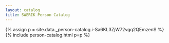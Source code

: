 ```yaml
---
layout: catalog
title: SWERIK Person Catalog
---
```

{% assign p = site.data._person-catalog.i-Sa6KL3ZjW72vgq2QEmzenS %}
{% include person-catalog.html p=p %}

